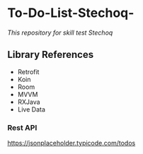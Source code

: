 # To-Do-List-Stechoq-
 _This repository for skill test Stechoq_

## Library References

- Retrofit
- Koin
- Room
- MVVM
- RXJava
- Live Data

### Rest API
https://jsonplaceholder.typicode.com/todos